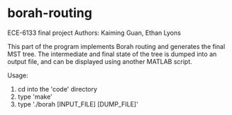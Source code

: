 # borah-routing
ECE-6133 final project
Authors: Kaiming Guan, Ethan Lyons

This part of the program implements Borah routing and generates the final MST tree.
The intermediate and final state of the tree is dumped into an output file, and can
be displayed using another MATLAB script.

Usage:
1. cd into the 'code' directory
2. type 'make'
3. type './borah [INPUT_FILE] [DUMP_FILE]'
